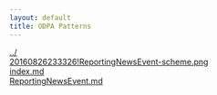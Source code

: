 ```yaml
---
layout: default
title: ODPA Patterns
---
```

  
[../](../)  
[20160826233326!ReportingNewsEvent-scheme.png](./20160826233326!ReportingNewsEvent-scheme.png)  
[index.md](./index.md)  
[ReportingNewsEvent.md](./ReportingNewsEvent.md)  
